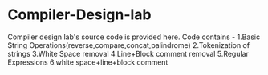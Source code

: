 # Compiler-Design-lab
Compiler design lab's source code is provided here. Code contains -
1.Basic String Operations(reverse,compare,concat,palindrome)
2.Tokenization of strings
3.White Space removal
4.Line+Block comment removal
5.Regular Expressions
6.white space+line+block comment

